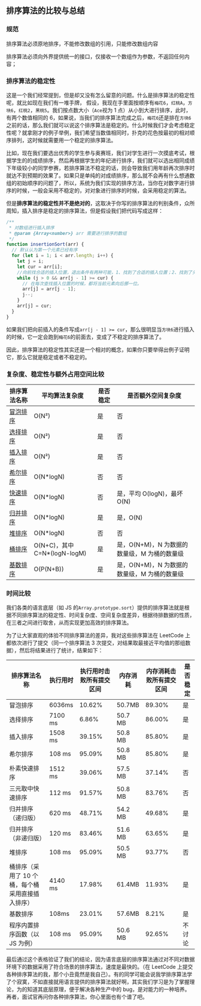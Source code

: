 ## 排序算法的比较与总结

### 规范

排序算法必须原地排序，不能修改数组的引用，只能修改数组内容

排序算法必须向外界提供统一的接口，仅接收一个数组作为参数，不返回任何内容；

### 排序算法的稳定性

这是一个我们经常提到，但是却又没有怎么留意的问题。什么是排序算法的稳定性呢，就比如现在我们有一堆手牌，
假设，我现在手里面按顺序有`梅花6`，`红桃A`，`方块6`，`红桃2`，`黑桃5`。我们按点数大小（`Ace`视为 1 点）从小到大进行排序，此时，有两个数值相同的 6，如果说，当我们的排序算法完成之后，`梅花6`还是排在`方块6`之前的话，那么我们就可以说这个排序算法是稳定的。什么时候我们才会考虑稳定性呢？就拿刚才的例子举例，我们希望当数值相同时，扑克的花色按最初的相对顺序排列，这时候就需要用一个稳定的排序算法。

比如，现在我们要选出优秀的学生参与奥赛班，我们对学生进行一次摸底考试，根据学生的的成绩排序，然后再根据学生的年纪进行排序，我们就可以选出相同成绩下年级较小的同学参赛，若排序算法不稳定的话，则会导致我们用年龄再次排序时就达不到预期的效果了。如果只是单纯的对成绩排序，那么就不会再有什么想通数组的初始顺序的问题了，所以，系统为我们实现的排序方法，当你在对数字进行排序的时候，一般会采用不稳定的，对对象进行排序的时候，会采用稳定的算法。

但是**排序算法的稳定性并不是绝对的**，这取决于你写的排序算法的判别条件，众所周知，插入排序是稳定的排序算法，但是假设我们把代码写成这样：

```js {11}
/**
 * 对数组进行插入排序
 * @param {Array<number>} arr 需要进行排序的数组
 */
function insertionSort(arr) {
  // 默认认为第一个元素已经有序
  for (let i = 1; i < arr.length; i++) {
    let j = i;
    let cur = arr[i];
    //向前找合适的插入位置，退出条件有两种可能，1、找到了合适的插入位置；2、找到了头了
    while (j > 0 && arr[j - 1] >= cur) {
      // 在每次查找插入位置的时候，都将当前元素向后挪一位。
      arr[j] = arr[j - 1];
      j--;
    }
    arr[j] = cur;
  }
}
```

如果我们把向前插入的条件写成`arr[j - 1] >= cur`，那么很明显当`方块6`进行插入的时候，它一定会跑到`梅花6`的前面去，变成了不稳定的排序算法了。

因此，排序算法的稳定性其实还是一个相对的概念，如果你只要举得出例子证明它，那么它就是稳定或者不稳定的。

### 复杂度、稳定性与额外占用空间比较

| 排序算法名称                                   | 平均算法复杂度                | 是否稳定 | 是否额外空间复杂度                           |
| ---------------------------------------------- | ----------------------------- | -------- | -------------------------------------------- |
| [冒泡排序](/data-structure/sort/bubbleSort)    | O(N²)                         | 是       | 否                                           |
| [选择排序](/data-structure/sort/selectionSort) | O(N²)                         | 是       | 否                                           |
| [插入排序](/data-structure/sort/insertionSort) | O(N²)                         | 是       | 否                                           |
| [希尔排序](/data-structure/sort/shellSort)     | O(N\*logN)                    | 否       | 否                                           |
| [快速排序](/data-structure/sort/quickSort)     | O(N\*logN)                    | 否       | 是，平均 O(logN)，最坏 O(N)                  |
| [归并排序](/data-structure/sort/mergeSort)     | O(N\*logN)                    | 是       | 是，O(N)                                     |
| [堆排序](/data-structure/sort/heapSort)        | O(N\*logN)                    | 否       | 否                                           |
| [桶排序 ](/data-structure/sort/bucketSort)     | O(N+C)，其中 C=N\*(logN-logM) | 是       | 是，O(N+M)，N 为数据的数量级，M 为桶的数量级 |
| [基数排序](/data-structure/sort/radixSort)     | O(P(N+B))                     | 是       | 是，O(N+M)，N 为数据的数量级，M 为桶的数量级 |

### 时间比较

我们各类的语言底层（如 JS 的`Array.prototype.sort`）提供的排序算法就是根据不同排序算法的稳定性、时间复杂度、空间复杂度差异，根据待排数据的性质，在三者之间进行取舍，从而实现更加高效的排序算法。

为了让大家直观的体验不同排序算法的差异，我对这些排序算法在 LeetCode 上都依次进行了提交（同一个排序算法 3 次提交，对结果取最接近平均值的那组数据），然后将结果进行了统计，结果如下：

| 排序算法名称                                     | 执行用时 | 执行用时击败所有提交区间 | 内存消耗 | 内存消耗击败所有提交区间 | 是否稳定 |
| ------------------------------------------------ | -------- | ------------------------ | -------- | ------------------------ | -------- |
| 冒泡排序                                         | 6036ms   | 10.62%                   | 50.7MB   | 89.30%                   | 是       |
| 选择排序                                         | 7100 ms  | 6.86%                    | 50.7 MB  | 86.00%                   | 是       |
| 插入排序                                         | 1508 ms  | 39.15%                   | 50.8 MB  | 85.80%                   | 是       |
| 希尔排序                                         | 108 ms   | 95.09%                   | 50.8 MB  | 85.80%                   | 是       |
| 朴素快速排序                                     | 1512 ms  | 39.06%                   | 57.5 MB  | 37.14%                   | 否       |
| 三元取中快速排序                                 | 112 ms   | 91.57%                   | 50.8 MB  | 83.76%                   | 否       |
| 归并排序（递归版）                               | 620 ms   | 48.71%                   | 54.2 MB  | 49.68%                   | 是       |
| 归并排序（非递归版）                             | 120 ms   | 83.46%                   | 51.6 MB  | 63.65%                   | 是       |
| 堆排序                                           | 108 ms   | 95.09%                   | 50.5 MB  | 93.77%                   | 否       |
| 桶排序（采用了 10 个桶，每个桶采用直接插入排序） | 4140 ms  | 17.98%                   | 61.4MB   | 11.93%                   | 是       |
| 基数排序                                         | 108ms    | 23.01%                   | 57.6MB   | 8.21%                    | 是       |
| 程序内置排序函数（以 JS 为例）                   | 108 ms   | 95.09%                   | 50.6 MB  | 92.65%                   | 不讨论   |

最后通过这个表格验证了我们的结论，因为语言底层的排序算法通过对不同对数据环境下的数据采用了符合场景的排序算法，速度是最快的。（在 LeetCode 上提交各种排序算法的我，那个小丑竟然是我自己）。有的同学可能会说我学排序算法学了个寂寞，不如直接就用语言提供的排序算法就好啊，其实我们学习是为了掌握理论，为的知道其底层原理，便于解决各种生产中的 bug，是对能力的一种培养。再者，面试官再问你各种排序算法，你心里面也有个谱了吧。
